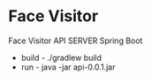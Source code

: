 # Face Visitor

Face Visitor API SERVER 
Spring Boot

* build - ./gradlew build
* run - java -jar api-0.0.1.jar



